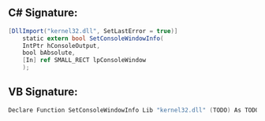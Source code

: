 
## C# Signature:
```cs
[DllImport("kernel32.dll", SetLastError = true)]
    static extern bool SetConsoleWindowInfo(
    IntPtr hConsoleOutput,
    bool bAbsolute,
    [In] ref SMALL_RECT lpConsoleWindow
    );
```

## VB Signature:
```cs
Declare Function SetConsoleWindowInfo Lib "kernel32.dll" (TODO) As TODO
```
